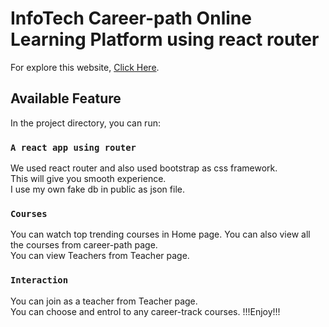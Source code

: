 # InfoTech Career-path Online Learning Platform using react router

For explore this website, [Click Here](https://info-tech-career-path-yasin29.netlify.app/home).

## Available Feature

In the project directory, you can run:

### `A react app using router`

We used react router and also used bootstrap as css framework.\
This will give you smooth experience.\
I use my own fake db in public as json file.

### `Courses`

You can watch top trending courses in Home page. You can also view all the courses from career-path page. \
You can view Teachers from Teacher page.
### `Interaction`
You can join as a teacher from Teacher page. \
You can choose and entrol to any career-track courses.
!!!Enjoy!!!


